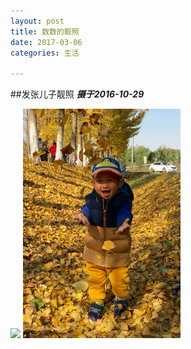 ```yaml
---
layout: post
title: 数数的靓照
date: 2017-03-06
categories: 生活

---
```


##发张儿子靓照
***摄于2016-10-29***


<img src="http://jiangzerui.cn/public/asset/pic/shushu01.JPG" width="50%"  />

<img src="public/asset/pic/shushu02.JPG" width="50%" />


